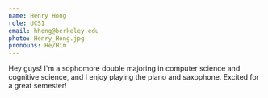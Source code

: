 ```yaml
---
name: Henry Hong
role: UCS1
email: hhong@berkeley.edu
photo: Henry_Hong.jpg
pronouns: He/Him
---
```

Hey guys! I'm a sophomore double majoring in computer science and cognitive science, and I enjoy playing the piano and saxophone. Excited for a great semester!